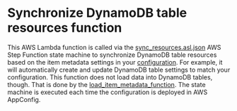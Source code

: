 # Synchronize DynamoDB table resources function

This AWS Lambda function is called via the [sync_resources.asl.json](../statemachine/sync_resources.asl.json) AWS Step Function state machine to synchronize DynamoDB table resources based on the item metadata settings in your [configuration](../../docs/configuration.md). For example, it will automatically create and update DynamoDB table settings to match your configuration. This function does not load data into DynamoDB tables, though. That is done by the [load_item_metadata_function](../load_item_metadata_function/). The state machine is executed each time the configuration is deployed in AWS AppConfig.